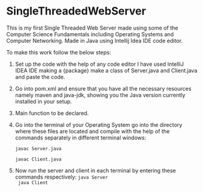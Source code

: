 # SingleThreadedWebServer
This is my first Single Threaded Web Server made using some of the Computer Science Fundamentals including Operating Systems and Computer Networking. Made in Java using Intellij Idea IDE code editor.

To make this work follow the below steps:
1. Set up the code with the help of any code editor I have used IntelliJ IDEA IDE making a {package} make a class of Server.java and Client.java and paste the code.
2. Go into pom.xml and ensure that you have all the necessary resources namely maven and java-jdk, showing you the Java version currently installed in your setup.
3. Main function to be declared.
4. Go into the terminal of your Operating System go into the directory where these files are located and compile with the help of the commands separately in different terminal windows:
   ```
   javac Server.java
   ```
   ```   
   javac Client.java
   ```
   
5. Now run the server and client in each terminal by entering these commands respectively:
```java Server```  
``` java Client```
   



